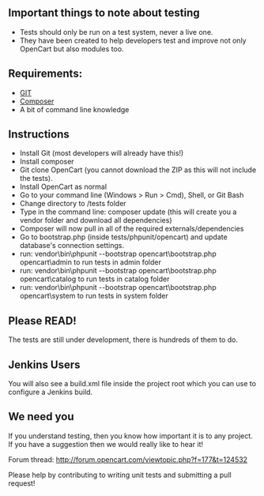 ## Important things to note about testing
* Tests should only be run on a test system, never a live one.
* They have been created to help developers test and improve not only OpenCart but also modules too.

## Requirements:
* [GIT](http://git-scm.com/)
* [Composer](https://getcomposer.org/download/)
* A bit of command line knowledge

## Instructions
* Install Git (most developers will already have this!)
* Install composer
* Git clone OpenCart (you cannot download the ZIP as this will not include the tests).
* Install OpenCart as normal
* Go to your command line (Windows > Run > Cmd), Shell, or Git Bash
* Change directory to /tests folder
* Type in the command line: composer update (this will create you a vendor folder and download all dependencies)
* Composer will now pull in all of the required externals/dependencies
* Go to bootstrap.php (inside tests/phpunit/opencart) and update database's connection settings.
* run: vendor\bin\phpunit --bootstrap opencart\bootstrap.php opencart\admin to run tests in admin folder
* run: vendor\bin\phpunit --bootstrap opencart\bootstrap.php opencart\catalog to run tests in catalog folder
* run: vendor\bin\phpunit --bootstrap opencart\bootstrap.php opencart\system to run tests in system folder

## Please READ!
The tests are still under development, there is hundreds of them to do.

## Jenkins Users
You will also see a build.xml file inside the project root which you can use to configure a Jenkins build.

## We need you
If you understand testing, then you know how important it is to any project. If you have a suggestion then we would really like to hear it!

Forum thread: http://forum.opencart.com/viewtopic.php?f=177&t=124532

Please help by contributing to writing unit tests and submitting a pull request!